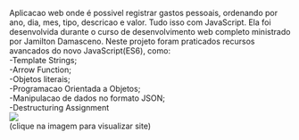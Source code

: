 Aplicacao web onde é possivel registrar gastos pessoais, ordenando por ano, dia, mes, tipo, descricao e valor. Tudo isso com JavaScript. Ela foi desenvolvida durante o curso de desenvolvimento web completo ministrado por Jamilton Damasceno.
Neste projeto foram praticados recursos avancados do novo JavaScript(ES6), como:<br/>
-Template Strings;<br/>
-Arrow Function;<br/>
-Objetos literais;<br/>
-Programacao Orientada a Objetos;<br/>
-Manipulacao de dados no formato JSON;<br/>
-Destructuring Assignment<br/>
[![](https://werlencardoso.files.wordpress.com/2020/09/despesas.jpg?w=500)](http://werlencardoso.epizy.com/app-orcamento-pessoal/index.html)
<br/>
(clique na imagem para visualizar site)

